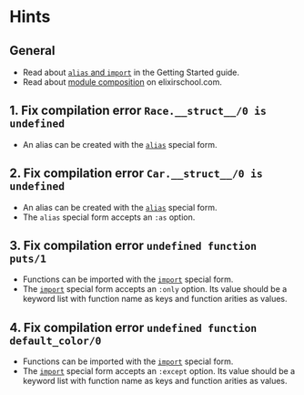 # Hints

## General

- Read about [`alias` and `import`][getting-started] in the Getting Started guide.
- Read about [module composition][elixir-school-module-composition] on elixirschool.com.

## 1. Fix compilation error `Race.__struct__/0 is undefined`

- An alias can be created with the [`alias`][alias] special form.

## 2. Fix compilation error `Car.__struct__/0 is undefined`

- An alias can be created with the [`alias`][alias] special form.
- The `alias` special form accepts an `:as` option.

## 3. Fix compilation error `undefined function puts/1`

- Functions can be imported with the [`import`][import] special form.
- The [`import`][import] special form accepts an `:only` option. Its value should be a keyword list with function name as keys and function arities as values.

## 4. Fix compilation error `undefined function default_color/0`

- Functions can be imported with the [`import`][import] special form.
- The [`import`][import] special form accepts an `:except` option. Its value should be a keyword list with function name as keys and function arities as values.


[alias]: https://hexdocs.pm/elixir/Kernel.SpecialForms.html#alias/2
[import]: https://hexdocs.pm/elixir/Kernel.SpecialForms.html#import/2
[elixir-school-module-composition]: https://elixirschool.com/en/lessons/basics/modules/#composition
[getting-started]: https://elixir-lang.org/getting-started/alias-require-and-import.html
